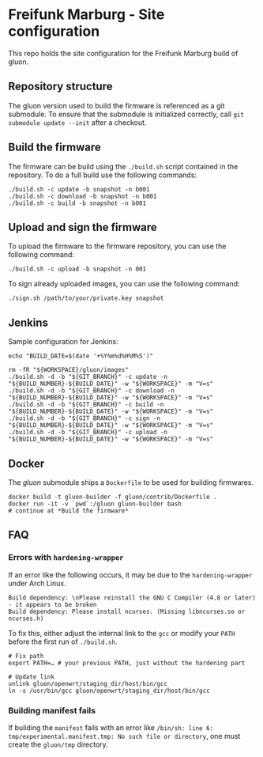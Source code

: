 Freifunk Marburg - Site configuration
===================================

This repo holds the site configuration for the Freifunk Marburg build of gluon.


Repository structure
--------------------

The gluon version used to build the firmware is referenced as a git submodule.
To ensure that the submodule is initialized correctly, call ```git submodule update --init``` after a checkout.


Build the firmware
------------------

The firmware can be build using the ```./build.sh``` script contained in the repository.
To do a full build use the following commands:

```
./build.sh -c update -b snapshot -n b001
./build.sh -c download -b snapshot -n b001
./build.sh -c build -b snapshot -n b001
```

Upload and sign the firmware
----------------------------

To upload the firmware to the firmware repository, you can use the following command:

```
./build.sh -c upload -b snapshot -n 001
```

To sign already uploaded images, you can use the following command:

```
./sign.sh /path/to/your/private.key snapshot
```

Jenkins
-------

Sample configuration for Jenkins:

```
echo "BUILD_DATE=$(date '+%Y%m%d%H%M%S')"

rm -fR "${WORKSPACE}/gluon/images"
./build.sh -d -b "${GIT_BRANCH}" -c update -n "${BUILD_NUMBER}-${BUILD_DATE}" -w "${WORKSPACE}" -m "V=s"
./build.sh -d -b "${GIT_BRANCH}" -c download -n "${BUILD_NUMBER}-${BUILD_DATE}" -w "${WORKSPACE}" -m "V=s"
./build.sh -d -b "${GIT_BRANCH}" -c build -n "${BUILD_NUMBER}-${BUILD_DATE}" -w "${WORKSPACE}" -m "V=s"
./build.sh -d -b "${GIT_BRANCH}" -c sign -n "${BUILD_NUMBER}-${BUILD_DATE}" -w "${WORKSPACE}" -m "V=s"
./build.sh -d -b "${GIT_BRANCH}" -c upload -n "${BUILD_NUMBER}-${BUILD_DATE}" -w "${WORKSPACE}" -m "V=s"
```

Docker
------

The *gluon* submodule ships a `Dockerfile` to be used for building firmwares.

```
docker build -t gluon-builder -f gluon/contrib/Dockerfile .
docker run -it -v `pwd`:/gluon gluon-builder bash
# continue at *Build the firmware*
```

FAQ
---

### Errors with `hardening-wrapper`

If an error like the following occurs, it may be due to the `hardening-wrapper`
under Arch Linux.

```
Build dependency: \nPlease reinstall the GNU C Compiler (4.8 or later) - it appears to be broken
Build dependency: Please install ncurses. (Missing libncurses.so or ncurses.h)
```

To fix this, either adjust the internal link to the `gcc` or modify your `PATH`
before the first run of `./build.sh`.

```
# Fix path
export PATH=… # your previous PATH, just without the hardening part

# Update link
unlink gluon/openwrt/staging_dir/host/bin/gcc
ln -s /usr/bin/gcc gluon/openwrt/staging_dir/host/bin/gcc
```

### Building manifest fails

If building the `manifest` fails with an error like `/bin/sh: line 6:
tmp/experimental.manifest.tmp: No such file or directory`, one must create the
`gluon/tmp` directory.
